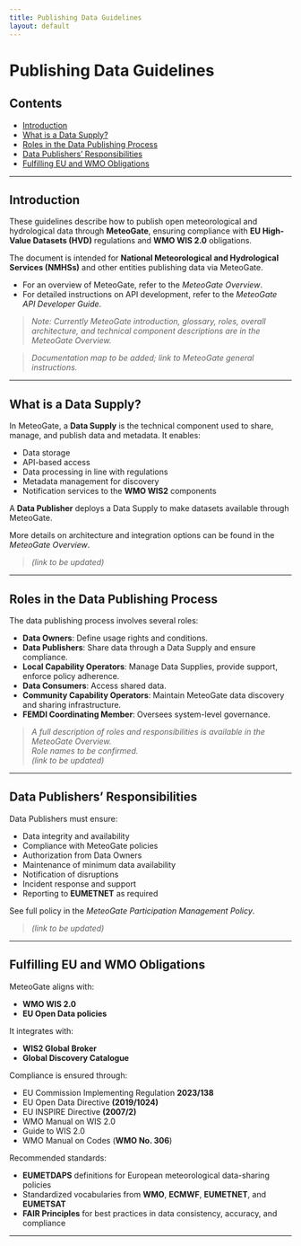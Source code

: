 ```yaml
---
title: Publishing Data Guidelines
layout: default
---
```


# Publishing Data Guidelines

## Contents
- [Introduction](#introduction)
- [What is a Data Supply?](#what-is-a-data-supply)
- [Roles in the Data Publishing Process](#roles-in-the-data-publishing-process)
- [Data Publishers’ Responsibilities](#data-publishers-responsibilities)
- [Fulfilling EU and WMO Obligations](#fulfilling-eu-and-wmo-obligations)

---

## Introduction

These guidelines describe how to publish open meteorological and hydrological data through **MeteoGate**, ensuring compliance with **EU High-Value Datasets (HVD)** regulations and **WMO WIS 2.0** obligations.  

The document is intended for **National Meteorological and Hydrological Services (NMHSs)** and other entities publishing data via MeteoGate.

- For an overview of MeteoGate, refer to the _MeteoGate Overview_.
- For detailed instructions on API development, refer to the _MeteoGate API Developer Guide_.

> _Note: Currently MeteoGate introduction, glossary, roles, overall architecture, and technical component descriptions are in the MeteoGate Overview._

> _Documentation map to be added; link to MeteoGate general instructions._

---

## What is a Data Supply?

In MeteoGate, a **Data Supply** is the technical component used to share, manage, and publish data and metadata. It enables:
- Data storage
- API-based access
- Data processing in line with regulations
- Metadata management for discovery
- Notification services to the **WMO WIS2** components

A **Data Publisher** deploys a Data Supply to make datasets available through MeteoGate.

More details on architecture and integration options can be found in the _MeteoGate Overview_.  
> _(link to be updated)_

---

## Roles in the Data Publishing Process

The data publishing process involves several roles:

- **Data Owners**: Define usage rights and conditions.
- **Data Publishers**: Share data through a Data Supply and ensure compliance.
- **Local Capability Operators**: Manage Data Supplies, provide support, enforce policy adherence.
- **Data Consumers**: Access shared data.
- **Community Capability Operators**: Maintain MeteoGate data discovery and sharing infrastructure.
- **FEMDI Coordinating Member**: Oversees system-level governance.

> _A full description of roles and responsibilities is available in the MeteoGate Overview._  
> _Role names to be confirmed._  
> _(link to be updated)_

---

## Data Publishers’ Responsibilities

Data Publishers must ensure:
- Data integrity and availability
- Compliance with MeteoGate policies
- Authorization from Data Owners
- Maintenance of minimum data availability
- Notification of disruptions
- Incident response and support
- Reporting to **EUMETNET** as required

See full policy in the _MeteoGate Participation Management Policy_.  
> _(link to be updated)_

---

## Fulfilling EU and WMO Obligations

MeteoGate aligns with:
- **WMO WIS 2.0**
- **EU Open Data policies**

It integrates with:
- **WIS2 Global Broker**
- **Global Discovery Catalogue**

Compliance is ensured through:
- EU Commission Implementing Regulation **2023/138**
- EU Open Data Directive **(2019/1024)**
- EU INSPIRE Directive **(2007/2)**
- WMO Manual on WIS 2.0
- Guide to WIS 2.0
- WMO Manual on Codes (**WMO No. 306**)

Recommended standards:
- **EUMETDAPS** definitions for European meteorological data-sharing policies
- Standardized vocabularies from **WMO**, **ECMWF**, **EUMETNET**, and **EUMETSAT**
- **FAIR Principles** for best practices in data consistency, accuracy, and compliance

---
